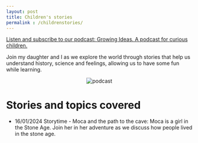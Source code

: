 ```yaml
---
layout: post
title: Children's stories
permalink : /childrenstories/
---
```

<script src="https://cdn.mathjax.org/mathjax/latest/MathJax.js?config=TeX-AMS-MML_HTMLorMML" type="text/javascript"></script>

[Listen and subscribe to our podcast: Growing Ideas. A podcast for curious children.](https://open.spotify.com/show/494KDFYrilVSSlCDshu7qt?si=17b15924bc9448da)



Join my daughter and I as we explore the world through stories that help us understand history, science and feelings, allowing us to have some fun while learning. 



<div style="text-align: center;" style="margin:50px 50px 50px 50px">
<img src="{{ site.baseurl }}/images/growingideas.jpg" alt="podcast" >
</div>

# Stories and topics covered

- 16/01/2024 Storytime -  Moca and the path to the cave: Moca is a girl in the Stone Age. Join her in her adventure as we discuss how people lived in the stone age.